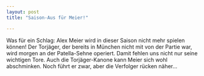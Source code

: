 ```yaml
---
layout: post
title: "Saison-Aus für Meier!"

---
```


Was für ein Schlag: Alex Meier wird in dieser Saison nicht mehr spielen können! Der Torjäger, der bereits in München nicht mit von der Partie war, wird morgen an der Patella-Sehne operiert. Damit fehlen uns nicht nur seine wichtigen Tore. Auch die Torjäger-Kanone kann Meier sich wohl abschminken. Noch führt er zwar, aber die Verfolger rücken näher...


